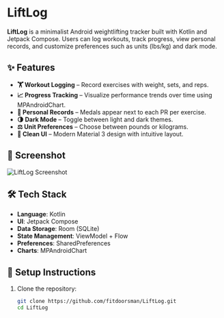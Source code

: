 # LiftLog

**LiftLog** is a minimalist Android weightlifting tracker built with Kotlin and Jetpack Compose. Users can log workouts, track progress, view personal records, and customize preferences such as units (lbs/kg) and dark mode.

## ✨ Features

- **🏋️ Workout Logging** – Record exercises with weight, sets, and reps.
- **📈 Progress Tracking** – Visualize performance trends over time using MPAndroidChart.
- **🥇 Personal Records** – Medals appear next to each PR per exercise.
- **🌗 Dark Mode** – Toggle between light and dark themes.
- **⚖️ Unit Preferences** – Choose between pounds or kilograms.
- **🧼 Clean UI** – Modern Material 3 design with intuitive layout.

## 📸 Screenshot

![LiftLog Screenshot](src/images/LiftLog.png)


## 🛠️ Tech Stack

- **Language**: Kotlin  
- **UI**: Jetpack Compose  
- **Data Storage**: Room (SQLite)  
- **State Management**: ViewModel + Flow  
- **Preferences**: SharedPreferences  
- **Charts**: MPAndroidChart  

## 🚀 Setup Instructions

1. Clone the repository:
   ```bash
   git clone https://github.com/fitdoorsman/LiftLog.git
   cd LiftLog
